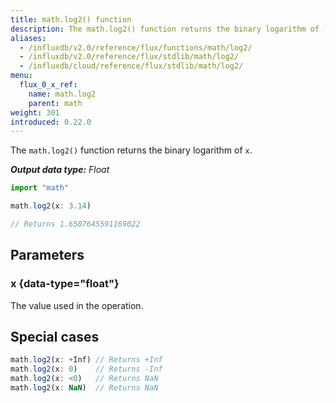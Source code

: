 ```yaml
---
title: math.log2() function
description: The math.log2() function returns the binary logarithm of `x`.
aliases:
  - /influxdb/v2.0/reference/flux/functions/math/log2/
  - /influxdb/v2.0/reference/flux/stdlib/math/log2/
  - /influxdb/cloud/reference/flux/stdlib/math/log2/
menu:
  flux_0_x_ref:
    name: math.log2
    parent: math
weight: 301
introduced: 0.22.0
---
```


The `math.log2()` function returns the binary logarithm of `x`.

_**Output data type:** Float_

```js
import "math"

math.log2(x: 3.14)

// Returns 1.6507645591169022
```

## Parameters

### x {data-type="float"}
The value used in the operation.

## Special cases
```js
math.log2(x: +Inf) // Returns +Inf
math.log2(x: 0)    // Returns -Inf
math.log2(x: <0)   // Returns NaN
math.log2(x: NaN)  // Returns NaN
```
